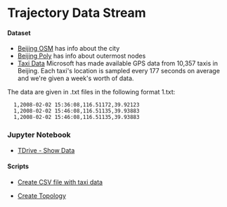 # Trajectory Data Stream

#### Dataset
- [Beijing OSM](https://download.bbbike.org/osm/bbbike/Beijing/) has info about the city
- [Beijing Poly](https://download.bbbike.org/osm/bbbike/Beijing/Beijing.poly) has info about outermost nodes
- [Taxi Data](http://research.microsoft.com/apps/pubs/?id=152883) Microsoft has made available GPS data from 10,357 taxis in Beijing. Each taxi's location is sampled every 177 seconds on average and we're given a week's worth of data.

The data are given in .txt files in the following format
1.txt:  
```
  1,2008-02-02 15:36:08,116.51172,39.92123
  1,2008-02-02 15:46:08,116.51135,39.93883
  1,2008-02-02 15:46:08,116.51135,39.93883
```
### Jupyter Notebook

- [TDrive - Show Data](/JupyterNotebook/TDrive-Show-Data.ipynb)

#### Scripts

- [Create CSV file with taxi data](scripts/gerar_csv.py)

- [Create Topology](scripts/)
